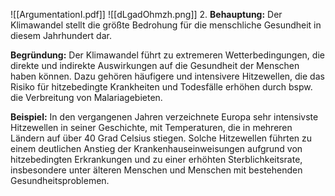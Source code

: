 
![[ArgumentationI.pdf]]
![[dLgadOhmzh.png]]
2.
**Behauptung:** Der Klimawandel stellt die größte Bedrohung für die menschliche Gesundheit in diesem Jahrhundert dar.

**Begründung:** Der Klimawandel führt zu extremeren Wetterbedingungen, die direkte und indirekte Auswirkungen auf die Gesundheit der Menschen haben können. Dazu gehören häufigere und intensivere Hitzewellen, die das Risiko für hitzebedingte Krankheiten und Todesfälle erhöhen durch bspw. die Verbreitung von Malariagebieten.

**Beispiel:** In den vergangenen Jahren verzeichnete Europa sehr intensivste Hitzewellen in seiner Geschichte, mit Temperaturen, die in mehreren Ländern auf über 40 Grad Celsius stiegen. Solche Hitzewellen führten zu einem deutlichen Anstieg der Krankenhauseinweisungen aufgrund von hitzebedingten Erkrankungen und zu einer erhöhten Sterblichkeitsrate, insbesondere unter älteren Menschen und Menschen mit bestehenden Gesundheitsproblemen.